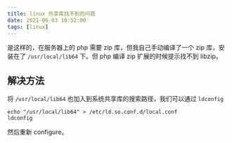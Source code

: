 ```yaml
---
title: linux 共享库找不到的问题
date: 2021-06-03 10:52:00
tags: [linux]
---
```


是这样的，在服务器上的 php 需要 zip 库，但我自己手动编译了一个 zip 库，安装在了 `/usr/local/lib64` 下。但 php 编译 zip 扩展的时候提示找不到 libzip。

## 解决方法

将 `/usr/local/lib64` 也加入到系统共享库的搜索路径，我们可以通过 `ldconfig` 

```shell script
echo "/usr/local/lib64" > /etc/ld.so.conf.d/local.conf
ldconfig
```

然后重新 configure。
